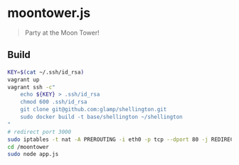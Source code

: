 # moontower.js

<blockquote>
Party at the Moon Tower!
</blockquote

<img src="public/moontower.jpg">


## Build

```bash
KEY=$(cat ~/.ssh/id_rsa)
vagrant up
vagrant ssh -c"
    echo ${KEY} > .ssh/id_rsa
    chmod 600 .ssh/id_rsa
    git clone git@github.com:glamp/shellington.git
    sudo docker build -t base/shellington ~/shellington
"
# redirect port 3000
sudo iptables -t nat -A PREROUTING -i eth0 -p tcp --dport 80 -j REDIRECT --to-port 3000
cd /moontower
sudo node app.js
```
